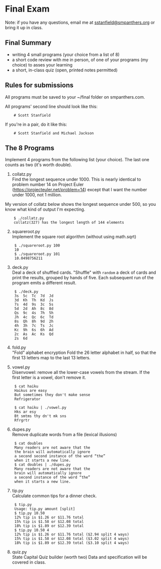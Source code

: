 Final Exam
==========

Note: if you have any questions, email me at sstanfield@smpanthers.org
or bring it up in class.

## Final Summary
* writing 4 small programs (your choice from a list of 8)  
* a short code review with me in person, of one of your programs (my choice) to asses your learning  
* a short, in-class quiz (open, printed notes permitted)
 

## Rules for submissions
All programs must be saved to your ~/final folder on smpanthers.com.

All programs' second line should look like this:

        # Scott Stanfield

If you're in a pair, do it like this:

        # Scott Stanfield and Michael Jackson

## The 8 Programs

Implement 4 programs from the following list (your choice). The last one
counts as two (it's worth double).

1. collatz.py   
Find the longest sequence under 1000. This is nearly identical to
problem number 14 on Project Euler (https://projecteuler.net/problem=14)
except that I want the number under 1000, not 1 million.

My version of collatz below shows the longest sequence under 500, so you know 
what kind of output I'm expecting.

        $ ./collatz.py 
        collatz(327) has the longest length of 144 elements

2. squareroot.py  
Implement the square root algorithm (without using math.sqrt)

        $ ./squareroot.py 100
        10
        $ ./squareroot.py 101
        10.0498756211

3. deck.py  
Deal a deck of shuffled cards. "Shuffle" with `random` a deck of cards and print the results, grouped by
hands of five. Each subsequent run of the program emits a different result.

        $ ./deck.py
        3s  5c  Tc  7d  Jd
        3d  Kh  Th  Kd  Js
        7s  4d  9s  3c  5s
        5d  2d  Ah  8c  8d
        Qs  9c  4s  7h  5h
        Jh  4c  Qc  6c  Td
        8s  Qh  8h  9d  2h
        4h  3h  7c  Ts  Jc
        Kc  9h  6s  6h  Ad
        2c  As  Ac  Ks  Qd
        2s  6d

4. fold.py      
"Fold" alphabet encryption
Fold the 26 letter alphabet in half, so that the first 13 letters map to
the last 13 letters. 


5. vowel.py     
Disenvowel: remove all the lower-case vowels from the stream.
If the first letter is a vowel, don't remove it. 

        $ cat haiku
        Haikus are easy
        But sometimes they don't make sense
        Refrigerator

        $ cat haiku | ./vowel.py
        Hks ar esy
        Bt smtms thy dn't mk sns
        Rfrgrtr

6. dupes.py     
Remove duplicate words from a file (lexical illusions)

        $ cat doubles
        Many readers are not aware that the
        the brain will automatically ignore
        a second second instance of the word “the”
        when it starts a new line.
        $ cat doubles | ./dupes.py
        Many readers are not aware that the
        brain will automatically ignore
        a second instance of the word “the”
        when it starts a new line.

7. tip.py       
Calculate common tips for a dinner check.  

		$ tip.py
		Usage: tip.py amount [split]
		$ tip.py 10.50 
		12% tip is $1.26 or $11.76 total 
		15% tip is $1.58 or $12.08 total
		18% tip is $1.89 or $12.39 total 
		$ tip.py 10.50 4
		12% tip is $1.26 or $11.76 total ($2.94 split 4 ways)
		15% tip is $1.58 or $12.08 total ($3.02 split 4 ways)
		18% tip is $1.89 or $12.39 total ($3.10 split 4 ways)

8. quiz.py      
State Capital Quiz builder (worth two)
Data and specification will be covered in class.



